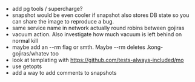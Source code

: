 * add pg tools / supercharge?
* snapshot would be even cooler if snapshot also stores DB state so you can
  share the image to reproduce a bug.
* same service name in network actually round robins between gojiras
* vacuum action. Also investigate how much vacuum is left behind on normal kill
* maybe add an --rm flag or smth. Maybe --rm deletes .kong-gojiras/whatev too
* look at templating with https://github.com/tests-always-included/mo
* use getopts
* add a way to add comments to snapshots
